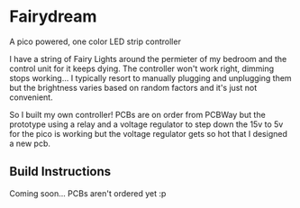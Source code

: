 # Fairydream
A pico powered, one color LED strip controller

I have a string of Fairy Lights around the permieter of my bedroom and the control unit for it keeps dying. The controller won't work right, dimming stops working... I typically resort to manually plugging and unplugging them but the brightness varies based on random factors and it's just not convenient.

So I built my own controller! PCBs are on order from PCBWay but the prototype using a relay and a voltage regulator to step down the 15v to 5v for the pico is working but the voltage regulator gets so hot that I designed a new pcb.

## Build Instructions
Coming soon... PCBs aren't ordered yet :p
